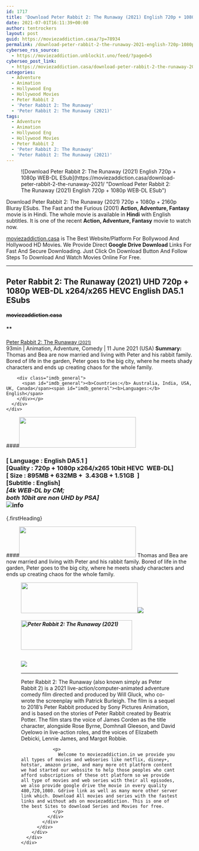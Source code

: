 ```yaml
---
id: 1717
title: 'Download Peter Rabbit 2: The Runaway (2021) English 720p + 1080p WEB-DL ESubs'
date: 2021-07-01T16:11:39+00:00
author: tentrockers
layout: post
guid: https://moviezaddiction.casa/?p=78934
permalink: /download-peter-rabbit-2-the-runaway-2021-english-720p-1080p-web-dl-esubs/
cyberseo_rss_source:
  - https://moviezaddiction.unblockit.uno/feed/?paged=5
cyberseo_post_link:
  - https://moviezaddiction.casa/download-peter-rabbit-2-the-runaway-2021/
categories:
  - Adventure
  - Animation
  - Hollywood Eng
  - Hollywood Movies
  - Peter Rabbit 2
  - 'Peter Rabbit 2: The Runaway'
  - 'Peter Rabbit 2: The Runaway (2021)'
tags:
  - Adventure
  - Animation
  - Hollywood Eng
  - Hollywood Movies
  - Peter Rabbit 2
  - 'Peter Rabbit 2: The Runaway'
  - 'Peter Rabbit 2: The Runaway (2021)'
---
```

<figure class="entry-thumbnail">![Download Peter Rabbit 2: The Runaway (2021) English 720p + 1080p WEB-DL ESub](https://moviezaddiction.casa/download-peter-rabbit-2-the-runaway-2021/ "Download Peter Rabbit 2: The Runaway (2021) English 720p + 1080p WEB-DL ESub")  
</figure> 

Download Peter Rabbit 2: The Runaway (2021) 720p + 1080p + 2160p Bluray ESubs. The Fast and the Furious (2001) **Action, Adventure, Fantasy** movie is in Hindi. The whole movie is available in **Hindi** with English subtitles. It is one of the recent **Action, Adventure, Fantasy** movie to watch now.

[moviezaddiction.casa](https://moviezaddiction.casa) is The Best Website/Platform For Bollywood And Hollywood HD Movies. We Provide Direct **Google Drive Download** Links For Fast And Secure Downloading. Just Click On Download Button And Follow Steps To Download And Watch Movies Online For Free.

* * *

## <span>Peter Rabbit 2: The Runaway (2021) UHD 720p + 1080p WEB-DL x264/x265 HEVC English DA5.1 ESubs</span>

#### <span>~~moviezaddiction.casa~~</span>

#### **</p> 

<div class="imdb_container">
  <div>
    <div class="imdb_dark">
      <div class="imdb_right">
        <span id="movie_title"><a href="https://www.imdb.com/title/tt8376234" target="_blank" rel="noopener">Peter Rabbit 2: The Runaway<small> (2021)</small></a></span><br /> <span id="genres">93min | Animation, Adventure, Comedy | 11 June 2021 (USA)</span> <span id="summary"><b>Summary: </b>Thomas and Bea are now married and living with Peter and his rabbit family. Bored of life in the garden, Peter goes to the big city, where he meets shady characters and ends up creating chaos for the whole family.</span></p> 
        
        <div class="imdb_general">
          <span id="imdb_general"><b>Countries:</b> Australia, India, USA, UK, Canada</span><span id="imdb_general"><b>Languages:</b> English</span>
        </div></p>
      </div>
    </div>
  </div>
</div>

</b></h4> 

####<img loading="lazy" class="aligncenter" src="https:///moviezaddiction.casa/wp-content/uploads/2018/02/Media-Info.png?zoom=0.8099999785423279&resize=315%2C83&ssl=1" srcset="https://moviezaddiction.casa//wp-content/uploads/2018/02/Media-Info.png?zoom=0.8999999761581421&resize=315%2C83&ssl=1" width="315" height="83" /> 

### <span><span><strong>[ Language : English DA5.1</strong>&nbsp;]</span><br /><span>[Quality : 720p + 1080p x264/x265 10bit HEVC&nbsp; WEB-DL]</span><br /><span>[ Size : 895MB + 632MB +&nbsp; 3.43GB + 1.51GB&nbsp; ]</span><br /><span>[Subtitle : English]<br /><em>[4k WEB-DL by CM;<br />both 10bit are non UHD by PSA]</em><br /></span></span><img src="https://i.imgur.com/AusysgD.png" alt="info" usemap="#workmap" /> </p> 

<map name="workmap">
  <area alt="imdb" coords="0,0,80,40" shape="rect" href="https://www.imdb.com/title/tt8376234/" target="_blank" />
  
  <area alt="youtube" coords="100,0,180,40" shape="rect" href="https://www.youtube.com/watch?v=PWBcqCz7l_c" target="_blank" />
</map> {.firstHeading}

####<img loading="lazy" class="aligncenter" src="https://moviezaddiction.casa//wp-content/uploads/2018/02/Plot.jpeg?zoom=0.8099999785423279&resize=315%2C83&ssl=1" srcset="https://moviezaddiction.casa//wp-content/uploads/2018/02/Plot.jpeg?zoom=0.8999999761581421&resize=315%2C83&ssl=1" width="315" height="83" /> <span>Thomas and Bea are now married and living with Peter and his rabbit family. Bored of life in the garden, Peter goes to the big city, where he meets shady characters and ends up creating chaos for the whole family.</span>

<div class="wp-block-image">
  <figure class="aligncenter is-resized"><img loading="lazy" class="aligncenter" src="https://i1.wp.com/moviezaddiction.casa/wp-content/uploads/2018/02/Screenshots-Button.png?zoom=0.8099999785423279&resize=315%2C83&ssl=1" srcset="https://moviezaddiction.casa//wp-content/uploads/2018/02/Screenshots-Button.png?zoom=0.8999999761581421&resize=315%2C83&ssl=1" width="315" height="83" /><img src="https://1.bp.blogspot.com/-p1JtqfzOs6c/YN3oEWZKCOI/AAAAAAAAEd0/-nNpOtYHSHE1_WNO2fNPqkoHsdMKtmIeQCLcBGAsYHQ/s16000/Peter%2BRabbit%2B2%2B-%2BThe%2BRunaway%2B%25282021%2529%2BUHD%2B720p%2BWEB-DL%2Bx264%2BEnglish%2BHE-AAC5.1%2BESubs%2B895MB%2B%255Bwww.MoviezAddiction.casa%255D_s.jpg" /></p> 
  
  <h4 class="summary_text">
    <em><img loading="lazy" class="aligncenter" src="https://i2.wp.com/moviezaddiction.casa/wp-content/uploads/2018/02/Download-Button-1.png?zoom=0.8099999785423279&resize=300%2C80&ssl=1" srcset="https://i2.wp.com/moviezaddiction.casa/wp-content/uploads/2018/02/Download-Button-1.png?zoom=0.8999999761581421&resize=300%2C80&ssl=1" alt="Peter Rabbit 2: The Runaway (2021)" width="300" height="80" /></em>
  </h4>
  
  <h2>
    <img class="aligncenter" src="https://i.imgur.com/Ds7bb.gif" />
  </h2>
  
  <hr />
  
  <div class="mod" data-md="50" data-hveid="250" data-ved="0ahUKEwi-7dnvqo7WAhXLsFQKHTILBKEQkCkI-gEoAzAn">
    <div class="_cgc kno-fb-ctx" data-hveid="251" data-ved="0ahUKEwi-7dnvqo7WAhXLsFQKHTILBKEQziAI-wEoADAn">
      <div class="r-iH9cFH0n0MiE">
        <div class="mod" data-md="50" data-hveid="228" data-ved="0ahUKEwjniJq86tTWAhULK48KHU9mChkQkCkI5AEoBDAh">
          <div class="_cgc kno-fb-ctx" data-hveid="229" data-ved="0ahUKEwjniJq86tTWAhULK48KHU9mChkQziAI5QEoADAh">
            <div class="r-iwKCMzMr_HBQ">
              <div class="overviewContainer ng-star-inserted">
                <p>
                  Peter Rabbit 2: The Runaway (also known simply as Peter Rabbit 2) is a 2021 live-action/computer-animated adventure comedy film directed and produced by Will Gluck, who co-wrote the screenplay with Patrick Burleigh. The film is a sequel to 2018’s Peter Rabbit produced by Sony Pictures Animation, and is based on the stories of Peter Rabbit created by Beatrix Potter. The film stars the voice of James Corden as the title character, alongside Rose Byrne, Domhnall Gleeson, and David Oyelowo in live-action roles, and the voices of Elizabeth Debicki, Lennie James, and Margot Robbie.
                </p>
                
                <p>
                  Welcome to moviezaddiction.in we provide you all types of movies and webseries like netflix, disney+, hotstar, amazon prime, and many more ott platform content we had started our webssite to help those peoples who cant afford subscriptions of these ott platform so we provide all type of movies and web series with their all episodes, we also provide google drive the movie in every quality 480,720,1080. Gdrive link as well as many more other server link which. Download All movies and series with the fastest links and without ads on moviezaddiction. This is one of the best Sites to download Series and Movies for free.
                </p>
              </div>
            </div>
          </div>
        </div>
      </div>
    </div>
  </div></figure>
</div>